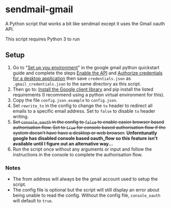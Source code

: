 # sendmail-gmail

A Python script that works a bit like sendmail except it uses the Gmail oauth API.

This script requires Python 3 to run

## Setup

1. Go to "[Set up you environment](https://developers.google.com/gmail/api/quickstart/python#set_up_your_environment)" in the google gmail python quickstart guide and complete the steps [Enable the API](https://developers.google.com/gmail/api/quickstart/python#enable_the_api) and [Authorize credentials for a desktop application](https://developers.google.com/gmail/api/quickstart/python#authorize_credentials_for_a_desktop_application) then save `credentials.json` as `.gmail_credentials.json` to the same directory as this script. 
2. Then go to: [Install the Google client library](https://developers.google.com/gmail/api/quickstart/python#install_the_google_client_library) and pip install the listed requirements (I recommend using a python virtual environment for this).
3. Copy the file `config.json.example` to `config.json`.
4. Set `rewrite_to` in the config to change the `to` header to redirect all emails to a specific email address. Set to `false` to disable `to` header writing.
5. ~~Set `console_oauth` in the config to `false` to enable easier browser based authorisation flow. Set to `true` for console based authorisation flow if the system doesn't have have a desktop or web browser.~~ **Unforntunatly google has disabled console based oauth_flow so this feature isn't available until I figure out an alternative way...**
6. Run the script once without any arguments or input and follow the instructions in the console to complete the authorisation flow.

### Notes

* The from address will always be the gmail account used to setup the script.
* The config file is optional but the script will still display an error about being unable to read the config. Without the config file, `console_oauth` will default to `true`.

